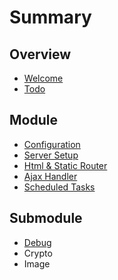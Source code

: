 # Summary

## Overview

* [Welcome](README.md)
* [Todo](todo.md)

## Module

* [Configuration](module/configuration.md)
* [Server Setup](module/server-setup.md)
* [Html & Static Router](module/html-static-router.md)
* [Ajax Handler](module/ajax-handler.md)
* [Scheduled Tasks](module/scheduled-tasks.md)

## Submodule

* [Debug](submodule/debug.md)
* Crypto
* Image

